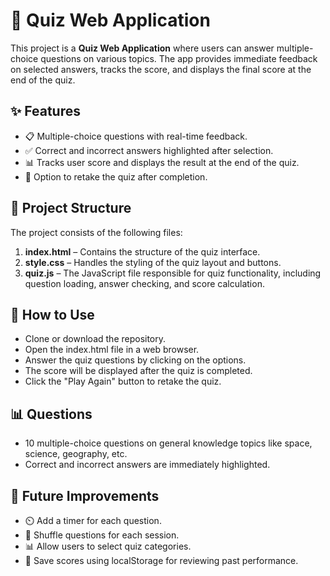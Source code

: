 # 🧠 Quiz Web Application

This project is a **Quiz Web Application** where users can answer multiple-choice questions on various topics. The app provides immediate feedback on selected answers, tracks the score, and displays the final score at the end of the quiz.

## ✨ Features

- 📋 Multiple-choice questions with real-time feedback.
- ✅ Correct and incorrect answers highlighted after selection.
- 📊 Tracks user score and displays the result at the end of the quiz.
- 🔁 Option to retake the quiz after completion.

## 📁 Project Structure

The project consists of the following files:

1. **index.html** – Contains the structure of the quiz interface.
2. **style.css** – Handles the styling of the quiz layout and buttons.
3. **quiz.js** – The JavaScript file responsible for quiz functionality, including question loading, answer checking, and score calculation.

## 🚀 How to Use

- Clone or download the repository.
- Open the index.html file in a web browser.
- Answer the quiz questions by clicking on the options.
- The score will be displayed after the quiz is completed.
- Click the "Play Again" button to retake the quiz.

## 📊 Questions

- 10 multiple-choice questions on general knowledge topics like space, science, geography, etc.
- Correct and incorrect answers are immediately highlighted.

## 🔧 Future Improvements

- ⏲️ Add a timer for each question.
- 🔄 Shuffle questions for each session.
- 📊 Allow users to select quiz categories.
- 💾 Save scores using localStorage for reviewing past performance.
